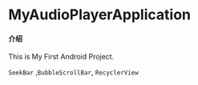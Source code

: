 # MyAudioPlayerApplication

#### 介绍
This is My First Android Project.

`SeekBar` ,`BubbleScrollBar`, `RecyclerView`
